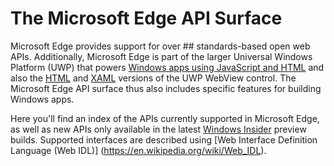 # The Microsoft Edge API Surface

Microsoft Edge provides support for over ## standards-based open web APIs.
Additionally, Microsoft Edge is part of the larger Universal Windows
Platform (UWP) that powers [Windows apps using JavaScript and HTML](https://msdn.microsoft.com/library/windows/apps/mt280216.aspx) and
also the [HTML](https://msdn.microsoft.com/en-us/library/windows/apps/dn301831.aspx) and  [XAML](https://msdn.microsoft.com/en-us/library/windows/apps/windows.ui.xaml.controls.webview)
versions of the UWP WebView control. The Microsoft Edge API surface thus also includes
specific features for building Windows apps.

Here you'll find an index of the APIs currently supported in Microsoft Edge, as well
as new APIs only available in the latest [Windows Insider](https://insider.windows.com/) preview
builds. Supported interfaces are described using [Web Interface Definition Language (Web IDL)]
(https://en.wikipedia.org/wiki/Web_IDL).
